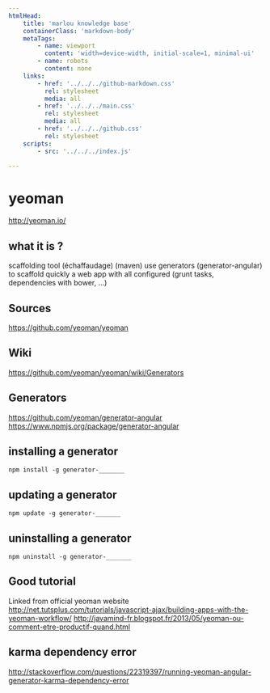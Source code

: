 ```yaml
---
htmlHead:
    title: 'marlou knowledge base' 
    containerClass: 'markdown-body'
    metaTags:
        - name: viewport
          content: 'width=device-width, initial-scale=1, minimal-ui'
        - name: robots
          content: none
    links:
        - href: '../../../github-markdown.css'
          rel: stylesheet
          media: all
        - href: '../../../main.css'
          rel: stylesheet
          media: all
        - href: '../../../github.css'
          rel: stylesheet
    scripts:
        - src: '../../../index.js'

---
```


# yeoman

http://yeoman.io/

## what it is ?

scaffolding tool (échaffaudage) (maven)
use generators (generator-angular) to scaffold quickly a web app with all configured (grunt tasks, dependencies with bower, ...)

## Sources

https://github.com/yeoman/yeoman

## Wiki

https://github.com/yeoman/yeoman/wiki/Generators

## Generators

https://github.com/yeoman/generator-angular
https://www.npmjs.org/package/generator-angular

## installing a generator

`npm install -g generator-_______`

## updating a generator

`npm update -g generator-_______`

## uninstalling a generator

`npm uninstall -g generator-_______`

## Good tutorial

Linked from official yeoman website
http://net.tutsplus.com/tutorials/javascript-ajax/building-apps-with-the-yeoman-workflow/
http://javamind-fr.blogspot.fr/2013/05/yeoman-ou-comment-etre-productif-quand.html

## karma dependency error

http://stackoverflow.com/questions/22319397/running-yeoman-angular-generator-karma-dependency-error

